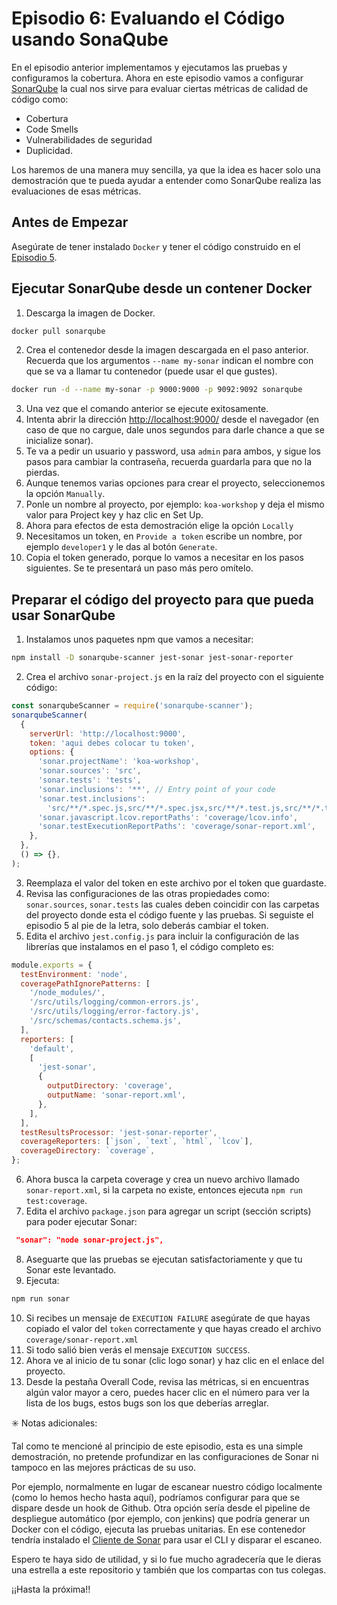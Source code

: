 # Episodio 6: Evaluando el Código usando SonaQube

En el episodio anterior implementamos y ejecutamos las pruebas y configuramos la cobertura. Ahora en este episodio vamos a configurar [SonarQube](https://docs.sonarqube.org/latest/) la cual nos sirve para evaluar ciertas métricas de calidad de código como:

- Cobertura
- Code Smells
- Vulnerabilidades de seguridad
- Duplicidad.

Los haremos de una manera muy sencilla, ya que la idea es hacer solo una demostración que te pueda ayudar a entender como SonarQube realiza las evaluaciones de esas métricas.

## Antes de Empezar

Asegúrate de tener instalado `Docker` y tener el código construido en el [Episodio 5](episode-5.md).

## Ejecutar SonarQube desde un contener Docker

1. Descarga la imagen de Docker.

```bash
docker pull sonarqube
```

2. Crea el contenedor desde la imagen descargada en el paso anterior. Recuerda que los argumentos `--name my-sonar` indican el nombre con que se va a llamar tu contenedor (puede usar el que gustes).

```bash
docker run -d --name my-sonar -p 9000:9000 -p 9092:9092 sonarqube
```

3. Una vez que el comando anterior se ejecute exitosamente.
4. Intenta abrir la dirección <http://localhost:9000/> desde el navegador (en caso de que no cargue, dale unos segundos para darle chance a que se inicialize sonar).
5. Te va a pedir un usuario y password, usa `admin` para ambos, y sigue los pasos para cambiar la contraseña, recuerda guardarla para que no la pierdas.
6. Aunque tenemos varias opciones para crear el proyecto, seleccionemos la opción `Manually`.
7. Ponle un nombre al proyecto, por ejemplo: `koa-workshop` y deja el mismo valor para Project key y haz clic en Set Up.
8. Ahora para efectos de esta demostración elige la opción `Locally`
9. Necesitamos un token, en `Provide a token` escribe un nombre, por ejemplo `developer1` y le das al botón `Generate`.
10. Copia el token generado, porque lo vamos a necesitar en los pasos siguientes. Se te presentará un paso más pero omítelo.

## Preparar el código del proyecto para que pueda usar SonarQube

1. Instalamos unos paquetes npm que vamos a necesitar:

```bash
npm install -D sonarqube-scanner jest-sonar jest-sonar-reporter
```

2. Crea el archivo `sonar-project.js` en la raíz del proyecto con el siguiente código:

```javascript
const sonarqubeScanner = require('sonarqube-scanner');
sonarqubeScanner(
  {
    serverUrl: 'http://localhost:9000',
    token: 'aqui debes colocar tu token',
    options: {
      'sonar.projectName': 'koa-workshop',
      'sonar.sources': 'src',
      'sonar.tests': 'tests',
      'sonar.inclusions': '**', // Entry point of your code
      'sonar.test.inclusions':
        'src/**/*.spec.js,src/**/*.spec.jsx,src/**/*.test.js,src/**/*.test.jsx',
      'sonar.javascript.lcov.reportPaths': 'coverage/lcov.info',
      'sonar.testExecutionReportPaths': 'coverage/sonar-report.xml',
    },
  },
  () => {},
);
```

3. Reemplaza el valor del token en este archivo por el token que guardaste.
4. Revisa las configuraciones de las otras propiedades como: `sonar.sources`, `sonar.tests` las cuales deben coincidir con las carpetas del proyecto donde esta el código fuente y las pruebas. Si seguiste el episodio 5 al pie de la letra, solo deberás cambiar el token.
5. Edita el archivo `jest.config.js` para incluir la configuración de las librerías que instalamos en el paso 1, el código completo es:


```javascript
module.exports = {
  testEnvironment: 'node',
  coveragePathIgnorePatterns: [
    '/node_modules/',
    '/src/utils/logging/common-errors.js',
    '/src/utils/logging/error-factory.js',
    '/src/schemas/contacts.schema.js',
  ],
  reporters: [
    'default',
    [
      'jest-sonar',
      {
        outputDirectory: 'coverage',
        outputName: 'sonar-report.xml',
      },
    ],
  ],
  testResultsProcessor: 'jest-sonar-reporter',
  coverageReporters: [`json`, `text`, `html`, `lcov`],
  coverageDirectory: `coverage`,
};
```

6. Ahora busca la carpeta coverage y crea un nuevo archivo llamado `sonar-report.xml`, si la carpeta no existe, entonces ejecuta `npm run test:coverage`.
7. Edita el archivo `package.json` para agregar un script (sección scripts) para poder ejecutar Sonar:

```json
 "sonar": "node sonar-project.js",
```

8. Aseguarte que las pruebas se ejecutan satisfactoriamente y que tu Sonar este levantado.
9. Ejecuta:

```bash
npm run sonar
```

10. Si recibes un mensaje de `EXECUTION FAILURE` asegúrate de que hayas copiado el valor del `token` correctamente y que hayas creado el archivo `coverage/sonar-report.xml`
11. Si todo salió bien verás el mensaje `EXECUTION SUCCESS`.
12. Ahora ve al inicio de tu sonar (clic logo sonar) y haz clic en el enlace del proyecto.
13. Desde la pestaña Overall Code, revisa las métricas, si en encuentras algún valor mayor a cero, puedes hacer clic en el número para ver la lista de los bugs, estos bugs son los que deberías arreglar.

:eight_spoked_asterisk: Notas adicionales:

Tal como te mencioné al principio de este episodio, esta es una simple demostración, no pretende profundizar en las configuraciones de Sonar ni tampoco en las mejores prácticas de su uso.

Por ejemplo, normalmente en lugar de escanear nuestro código localmente (como lo hemos hecho hasta aquí), podríamos configurar para que se dispare desde un hook de Github. Otra opción sería desde el pipeline de despliegue automático (por ejemplo, con jenkins) que podría generar un Docker con el código, ejecuta las pruebas unitarias. En ese contenedor tendría instalado el [Cliente de Sonar](https://docs.sonarqube.org/latest/analysis/scan/sonarscanner/) para usar el CLI y disparar el escaneo.

Espero te haya sido de utilidad, y si lo fue mucho agradecería que le dieras una estrella a este repositorio y también que los compartas con tus colegas.

¡¡Hasta la próxima!!

